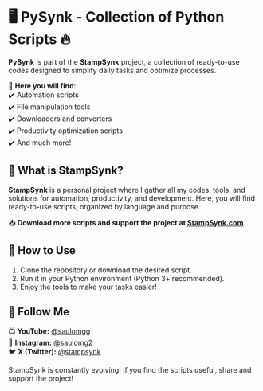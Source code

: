 # 🖥️ PySynk - Collection of Python Scripts 🔥  

**PySynk** is part of the **StampSynk** project, a collection of ready-to-use codes designed to simplify daily tasks and optimize processes.  

🚀 **Here you will find**:  
✔️ Automation scripts  
✔️ File manipulation tools  
✔️ Downloaders and converters  
✔️ Productivity optimization scripts  
✔️ And much more!  

## 📌 What is StampSynk?  
**StampSynk** is a personal project where I gather all my codes, tools, and solutions for automation, productivity, and development. Here, you will find ready-to-use scripts, organized by language and purpose.  

📥 **Download more scripts and support the project at [StampSynk.com](https://stampsynk.com)**  

## 🔧 How to Use  
1. Clone the repository or download the desired script.  
2. Run it in your Python environment (Python 3+ recommended).  
3. Enjoy the tools to make your tasks easier!  

## 📢 Follow Me  
📺 **YouTube:** [@saulomgg](https://www.youtube.com/@saulomgg)  
📸 **Instagram:** [@saulomg2](https://www.instagram.com/saulomg2)  
🐦 **X (Twitter):** [@stampsynk](https://x.com/stampsynk)  

StampSynk is constantly evolving! If you find the scripts useful, share and support the project!  
